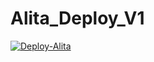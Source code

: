 # Alita_Deploy_V1

[![Deploy-Alita](https://www.herokucdn.com/deploy/button.svg)](https://heroku.com/deploy?template=https://github.com/MRwolfia/Alita_Deploy_V1)
